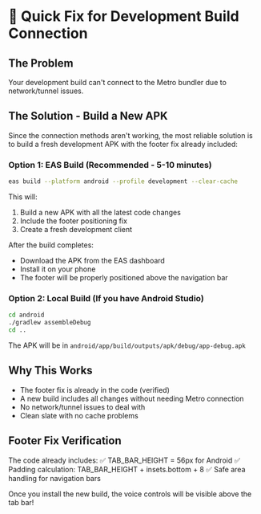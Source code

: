 # 🚀 Quick Fix for Development Build Connection

## The Problem
Your development build can't connect to the Metro bundler due to network/tunnel issues.

## The Solution - Build a New APK

Since the connection methods aren't working, the most reliable solution is to build a fresh development APK with the footer fix already included:

### Option 1: EAS Build (Recommended - 5-10 minutes)
```bash
eas build --platform android --profile development --clear-cache
```

This will:
1. Build a new APK with all the latest code changes
2. Include the footer positioning fix
3. Create a fresh development client

After the build completes:
- Download the APK from the EAS dashboard
- Install it on your phone
- The footer will be properly positioned above the navigation bar

### Option 2: Local Build (If you have Android Studio)
```bash
cd android
./gradlew assembleDebug
cd ..
```

The APK will be in `android/app/build/outputs/apk/debug/app-debug.apk`

## Why This Works
- The footer fix is already in the code (verified)
- A new build includes all changes without needing Metro connection
- No network/tunnel issues to deal with
- Clean slate with no cache problems

## Footer Fix Verification
The code already includes:
✅ TAB_BAR_HEIGHT = 56px for Android
✅ Padding calculation: TAB_BAR_HEIGHT + insets.bottom + 8
✅ Safe area handling for navigation bars

Once you install the new build, the voice controls will be visible above the tab bar!